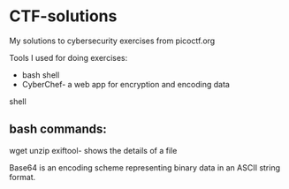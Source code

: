 # CTF-solutions
My solutions to cybersecurity exercises from picoctf.org

Tools I used for doing exercises:
- bash shell
- CyberChef- a web app for encryption and encoding data



shell


## bash commands:
wget
unzip
exiftool- shows the details of a file



Base64 is an encoding scheme representing binary data in an ASCII string format.
